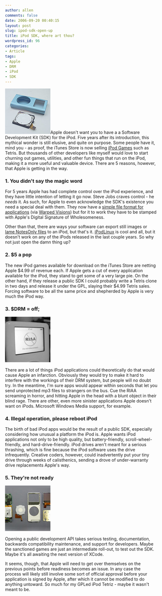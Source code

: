 ```yaml
---
author: allen
comments: false
date: 2006-09-20 00:40:15
layout: post
slug: ipod-sdk-open-up
title: iPod SDK, where art thou?
wordpress_id: 96
categories:
- Article
tags:
- Apple
- DRM
- iPod
- SDK
---
```


![iPod mini dissassembled.](/images/wp-uploads/2006/09/ipod3.jpg)Apple doesn't want you to have a a Software Development Kit (SDK) for the iPod. Five years after its introduction, this mythical wonder is still elusive, and quite on purpose. Some people have it, mind you - as proof, the iTunes Store is now selling [iPod Games](http://www.apple.com/itunes/store/games.html) such as Tetris. But thousands of other developers like myself would love to start churning out games, utilities, and other fun things that run on the iPod, making it a more useful and valuable device. There are 5 reasons, however, that Apple is getting in the way.


### 1. You didn't say the magic word


For 5 years Apple has had complete control over the iPod experience, and they have little intention of letting it go now. Steve Jobs craves control - he _needs_ it. As such, for Apple to even acknowledge the SDK's existence you need a special deal with them. They now have a [simple file format for applications](http://www.bensinclair.com/article/whats-inside-an-ipod-game) (via [Warped Visions](http://warpedvisions.org/2006/09/18/an-ipod-platform/)) but for it to work they have to be stamped with Apple's Digital Signature of Wholesomeness.

Other than that, there are ways your software can export still images or [lame NotesOnly files](http://www.macworld.com/2004/09/secrets/septgeekfactor/) to an iPod, but that's it. [iPodLinux](http://ipodlinux.org/) is cool and all, but it doesn't work on any of the iPods released in the last couple years. So why not just open the damn thing up?


### 2. $5 a pop


The new iPod games available for download on the iTunes Store are netting Apple $4.99 of revenue each. If Apple gets a cut of every application available for the iPod, they stand to get some of a very large pie. On the other hand, if they release a public SDK I could probably write a Tetris clone in two days and release it under the GPL, slaying their $4.99 Tetris sales. Forcing software to be all the same price and shepherded by Apple is very much the iPod way.


### 3. $DRM = off;


![iPod complaining about the RIAA.](/images/wp-uploads/2006/09/ipod4.jpg)

There are a lot of things iPod applications could theoretically do that would cause Apple an infarction. Obviously they would try to make it hard to interfere with the workings of their DRM system, but people will no doubt try. In the meantime, I'm sure apps would appear within seconds that let you send unprotected mp3 files to strangers on the bus. Cue the RIAA screaming in horror, and hitting Apple in the head with a blunt object in their blind rage. There are other, even more sinister applications Apple doesn't want on iPods. Microsoft Windows Media support, for example.


### 4. Illegal operation, please reboot iPod


The birth of bad iPod apps would be the result of a public SDK, especially considering how unusual a platform the iPod is. Apple wants iPod applications not only to be high quality, but battery-friendly, scroll-wheel-friendly, and hard-drive-friendly. iPod drives aren't meant for a serious thrashing, which is fine because the iPod software uses the drive infrequently. Creative coders, however, could inadvertently put your tiny drive through weeks of calisthenics, sending a drove of under-warranty drive replacements Apple's way.


### 5. They're not ready


![iPod nano disassembled.](/images/wp-uploads/2006/09/ipod2.jpg)

Opening a public development API takes serious testing, documentation, backwards compatibility maintenance, and support for developers. Maybe the sanctioned games are just an intermediate roll-out, to test out the SDK. Maybe it's all awaiting the next version of XCode.

It seems, though, that Apple will need to get over themselves on the previous points before readiness becomes an issue. In any case the process will likely still involve some sort of official approval before your application is signed by Apple, after which it cannot be modified to do anything untoward. So much for my GPLed iPod Tetriz - maybe it wasn't meant to be.
